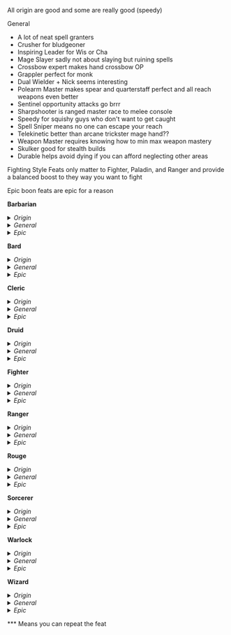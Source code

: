 All origin are good and some are really good (speedy)

General
- A lot of neat spell granters
- Crusher for bludgeoner
- Inspiring Leader for Wis or Cha
- Mage Slayer sadly not about slaying but ruining spells
- Crossbow expert makes hand crossbow OP
- Grappler perfect for monk
- Dual Wielder + Nick seems interesting
- Polearm Master makes spear and quarterstaff perfect and all reach weapons even better 
- Sentinel opportunity attacks go brrr
- Sharpshooter is ranged master race to melee console
- Speedy for squishy guys who don't want to get caught
- Spell Sniper means no one can escape your reach
- Telekinetic better than arcane trickster mage hand??
- Weapon Master requires knowing how to min max weapon mastery
- Skulker good for stealth builds
- Durable helps avoid dying if you can afford neglecting other areas

Fighting Style Feats only matter to Fighter, Paladin, and Ranger and provide a balanced boost to they way you want to fight

Epic boon feats are epic for a reason

**Barbarian**
<details>
<summary> <i>Origin</i></summary>

- Tough
- Savage Attacker
</details>
<details>
<summary> <i>General</i></summary>

- Universal: Athlete, Crusher, Charger, Durable, Speedy
- Two-handed: Great Weapon Master, Polearm Master
- Dual Wielder: Dual Wielder, Defensive Duelist
- Shield bearer: Shield Master, Sentinel
</details>
<details>
<summary> <i>Epic</i></summary>

</details>

**Bard**
<details>
<summary> <i>Origin</i></summary>

- Skilled
- Musician
- Lucky
- Healer
</details>
<details>
<summary> <i>General</i></summary>

- Universal: War Caster, Inspiring Leader, Resilient
- Warrior: Weapon Master, Defensive Dualist
- Controller or Supporter: Actor, Skill Expert, Telepathic, Telekinetic
</details>
<details>
<summary> <i>Epic</i></summary>

</details>

**Cleric**
<details>
<summary> <i>Origin</i></summary>

- Alert
- Magic Initiate (c)
- Healer
- Tough
</details>
<details>
<summary> <i>General</i></summary>

- Ritual Caster (*Find Familiar*)
- War Caster
- Fey-Touched (*Spirit Guardians*)
- Speedy
- Great Weapon Master
- Heavy Armor Master
- Spell Sniper
</details>
<details>
<summary> <i>Epic</i></summary>

- Combat Prowess
- Fate
- Spell Recall
- Fortitude
</details>

**Druid**
<details>
<summary> <i>Origin</i></summary>

- Lucky
- Magic Initiate (d)
- Healer
- Tough
</details>
<details>
<summary> <i>General</i></summary>

- Shapeshifter: Speedy, Durable, Sentinel
- Healer: Inspiring Leader, Fey Touched, Chef
- Summoner: War Caster, Resilient
- Element: Elemental Adept, Telekinetic
</details>
<details>
<summary> <i>Epic</i></summary>

- Recovery
- Combat Prowess
- Dimensional Travel
- Fortitude
</details>

**Fighter**
<details>
<summary> <i>Origin</i></summary>

- Shield Bearer OR Two-handed: Savage Attacker, Tough
- Archer OR Dual Wielder: Savage Attacker, Skilled, Alert, Magic Initiate (d)
</details>
<details>
<summary> <i>General</i></summary>

- Two-handed: *Great Weapon Fighting*, Great Weapon Master, Polearm Master
- Archer: *Archery*, Sharpshooter, Crossbow expert, Skulker, Speedy
- Shield Bearer: *Protection, Defense*, Sentinel, Shield Master, Heavy Armor Master
- Dual Wielder: *Two-weapon Fighting*, Dual Wielder, Charger, Defensive Duelist
</details>
<details>
<summary> <i>Epic</i></summary>


</details>

**Ranger**
<details>
<summary> <i>Origin</i></summary>

- Alert
- Magic Initiate*
- Skilled
</details>
<details>
<summary> <i>General</i></summary>

- *Archery*
- *Two-Weapon Fighting*
- Defensive Duelist
- Piercer
- Speedy
- Sharpshooter
</details>
<details>
<summary> <i>Epic</i></summary>

- Combat Prowess
- Dimensional Travel
- Skill
</details>

**Rouge**
<details>
<summary> <i>Origin</i></summary>

- Alert
- Skilled
- Lucky
- Savage Attacker
- Magic Initiate (d)
</details>
<details>
<summary> <i>General</i></summary>

- Universal: Skulker, Speedy
- Sniper: Sharpshooter OR Crossbow Expert
- Skirmisher: Defensive Dualist, Dual Wielder
- Skill Monkey: Actor, Keen Mind, Skill Expert
</details>
<details>
<summary> <i>Epic</i></summary>


</details>

**Sorcerer**
<details>
<summary> <i>Origin</i></summary>

- Magic Initiate* (*Goodberry, Find Familiar*)
- Skilled*
- Tough
</details>
<details>
<summary> <i>General</i></summary>

- Mage Slayer
- Spell Sniper
- War Caster
- Fey-Touched
- Shadow-Touched
- Resilient
- Skill Expert
</details>
<details>
<summary> <i>Epic</i></summary>

- Dimensional Travel
- Energy Resistance
- Spell Recall
</details>

**Warlock**
<details>
<summary> <i>Origin</i></summary>

- Lucky
- Magic Initiate*
- Skilled*
- Savage Attacker (*Pact of the Blade*)
</details>
<details>
<summary> <i>General</i></summary>

- Spell Sniper
- Skulker
- Elemental Adept*
- Weapon Master
</details>
<details>
<summary> <i>Epic</i></summary>

- Fate
- Dimensional Travel
- Night Spirit
- Combat Prowess
</details>

**Wizard**
<details>
<summary> <i>Origin</i></summary>

- Alert
- Lucky
- Magic Initiate (w)
</details>
<details>
<summary> <i>General</i></summary>

- War Caster
- Spell Sniper
- Resilient
- Elemental Adept
- Skill Expert
- Keen Mind
- Telekinetic
</details>
<details>
<summary> <i>Epic</i></summary>


</details>

*** Means you can repeat the feat